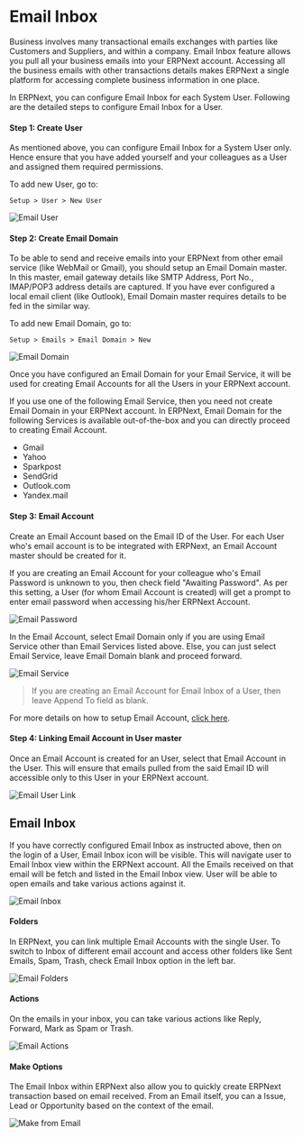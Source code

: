 <!-- add-breadcrumbs -->
# Email Inbox

Business involves many transactional emails exchanges with parties like Customers and Suppliers, and within a company. Email Inbox feature allows you pull all your business emails into your ERPNext account. Accessing all the business emails with other transactions details makes ERPNext a single platform for accessing complete business information in one place.

In ERPNext, you can configure Email Inbox for each System User. Following are the detailed steps to configure Email Inbox for a User.

#### Step 1: Create User

As mentioned above, you can configure Email Inbox for a System User only. Hence ensure that you have added yourself and your colleagues as a User and assigned them required permissions.

To add new User, go to:

`Setup > User > New User`

<img class="screenshot" alt="Email User" src="{{docs_base_url}}/assets/img/setup/email/email-user.png">

#### Step 2: Create Email Domain

To be able to send and receive emails into your ERPNext from other email service (like WebMail or Gmail), you should setup an Email Domain master. In this master, email gateway details like SMTP Address, Port No., IMAP/POP3 address details are captured. If you have ever configured a local email client (like Outlook), Email Domain master requires details to be fed in the similar way.

To add new Email Domain, go to:

`Setup > Emails > Email Domain > New`

<img class="screenshot" alt="Email Domain" src="{{docs_base_url}}/assets/img/setup/email/email-domain.png">

Once you have configured an Email Domain for your Email Service, it will be used for creating Email Accounts for all the Users in your ERPNext account.

<div class=well>If you use one of the following Email Service, then you need not create Email Domain in your ERPNext account. In ERPNext, Email Domain for the following Services is available out-of-the-box and you can directly proceed to creating Email Account.
<ul>
<li>Gmail</li>
<li>Yahoo</li>
<li>Sparkpost</li>
<li>SendGrid</li>
<li>Outlook.com</li>
<li>Yandex.mail</li>
<ul>
</div>

#### Step 3: Email Account

Create an Email Account based on the Email ID of the User. For each User who's email account is to be integrated with ERPNext, an Email Account master should be created for it. 

If you are creating an Email Account for your colleague who's Email Password is unknown to you, then check field "Awaiting Password". As per this setting, a User (for whom Email Account is created) will get a prompt to enter email password when accessing his/her ERPNext Account.

<img class="screenshot" alt="Email Password" src="{{docs_base_url}}/assets/img/setup/email/email-password.png">

In the Email Account, select Email Domain only if you are using Email Service other than Email Services listed above. Else, you can just select Email Service, leave Email Domain blank and proceed forward.

<img class="screenshot" alt="Email Service" src="{{docs_base_url}}/assets/img/setup/email/email-service.png">

>If you are creating an Email Account for Email Inbox of a User, then leave Append To field as blank.

For more details on how to setup Email Account, [click here]({{docs_base_url}}/user/manual/en/setting-up/email/email-account.html").

#### Step 4: Linking Email Account in User master

Once an Email Account is created for an User, select that Email Account in the User. This will ensure that emails pulled from the said Email ID will accessible only to this User in your ERPNext account.

<img class="screenshot" alt="Email User Link" src="{{docs_base_url}}/assets/img/setup/email/email-user-link.png">

## Email Inbox

If you have correctly configured Email Inbox as instructed above, then on the login of a User, Email Inbox icon will be visible. This will navigate user to Email Inbox view within the ERPNext account. All the Emails received on that email will be fetch and listed in the Email Inbox view. User will be able to open emails and take various actions against it.

<img class="screenshot" alt="Email Inbox" src="{{docs_base_url}}/assets/img/setup/email/email-inbox.png">

#### Folders

In ERPNext, you can link multiple Email Accounts with the single User. To switch to Inbox of different email account and access other folders like Sent Emails, Spam, Trash, check Email Inbox option in the left bar.

<img class="screenshot" alt="Email Folders" src="{{docs_base_url}}/assets/img/setup/email/email-folders.png">

#### Actions

On the emails in your inbox, you can take various actions like Reply, Forward, Mark as Spam or Trash.

<img class="screenshot" alt="Email Actions" src="{{docs_base_url}}/assets/img/setup/email/email-actions.png">

#### Make Options

The Email Inbox within ERPNext also allow you to quickly create ERPNext transaction based on email received. From an Email itself, you can a Issue, Lead or Opportunity based on the context of the email.

<img class="screenshot" alt="Make from Email" src="{{docs_base_url}}/assets/img/setup/email/make-from-email.png">


